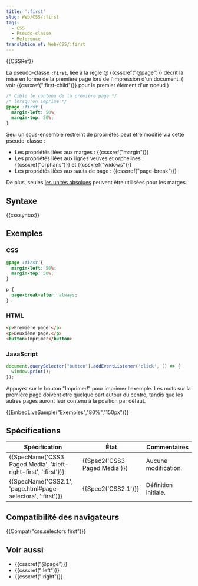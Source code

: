 ```yaml
---
title: ':first'
slug: Web/CSS/:first
tags:
  - CSS
  - Pseudo-classe
  - Reference
translation_of: Web/CSS/:first
---
```

{{CSSRef}}

La pseudo-classe **`:first`**, liée à la règle @ {{cssxref("@page")}} décrit la mise en forme de la première page lors de l'impression d'un document. ( voir {{cssxref(":first-child")}} pour le premier élément d'un noeud )

```css
/* Cible le contenu de la première page */
/* lorsqu'on imprime */
@page :first {
  margin-left: 50%;
  margin-top: 50%;
}
```

Seul un sous-ensemble restreint de propriétés peut être modifié via cette pseudo-classe :

- Les propriétés liées aux marges : {{cssxref("margin")}}
- Les propriétés liées aux lignes veuves et orphelines : {{cssxref("orphans")}} et {{cssxref("widows")}}
- Les propriétés liées aux sauts de page : {{cssxref("page-break")}}

De plus, seules [les unités absolues](/fr/docs/Web/CSS/length#unités_de_longueur_absolues) peuvent être utilisées pour les marges.

## Syntaxe

{{csssyntax}}

## Exemples

### CSS

```css
@page :first {
  margin-left: 50%;
  margin-top: 50%;
}

p {
  page-break-after: always;
}
```

### HTML

```html
<p>Première page.</p>
<p>Deuxième page.</p>
<button>Imprimer</button>
```

### JavaScript

```js
document.querySelector("button").addEventListener('click', () => {
  window.print();
});
```

Appuyez sur le bouton "Imprimer!" pour imprimer l'exemple. Les mots sur la première page doivent être quelque part autour du centre, tandis que les autres pages auront leur contenu à la position par défaut.

{{EmbedLiveSample("Exemples","80%","150px")}}

## Spécifications

| Spécification                                                                        | État                                     | Commentaires         |
| ------------------------------------------------------------------------------------ | ---------------------------------------- | -------------------- |
| {{SpecName('CSS3 Paged Media', '#left-right-first', ':first')}} | {{Spec2('CSS3 Paged Media')}} | Aucune modification. |
| {{SpecName('CSS2.1', 'page.html#page-selectors', ':first')}}     | {{Spec2('CSS2.1')}}                 | Définition initiale. |

## Compatibilité des navigateurs

{{Compat("css.selectors.first")}}

## Voir aussi

- {{cssxref("@page")}}
- {{cssxref(":left")}}
- {{cssxref(":right")}}
